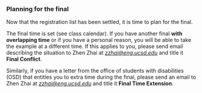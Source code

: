 ### Planning for the final
Now that the registration list has been settled, it is time to plan
for the final.

The final time is set (see class calendar). If you have another final
**with overlapping time** or if you have a personal reason, you will
be able to take the example at a different time. If this applies to
you, please send email describing the situation to Zhen Zhai at
*zzhai@eng.ucsd.edu* and title it **Final Conflict**.

Similarly, if you have a letter from the office of students with
disabilities (OSD) that entitles you to extra time during the final,
please send an email to Zhen Zhai at *zzhai@eng.ucsd.edu* and title it
**Final Time Extension**.


